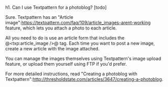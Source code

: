 h1. Can I use Textpattern for a photoblog? [todo]

Sure.  Textpattern has an "Article image":https://textpattern.com/faq/109/article_images-arent-working feature, which lets you attach a photo to each article.

All you need to do is use an article form that includes the @<txp:article_image />@ tag.  Each time you want to post a new image, create a new article with the image attached.

You can manage the images themselves using Textpattern's image upload feature, or upload them yourself using FTP if you'd prefer.

For more detailed instructions, read "Creating a photoblog with Textpattern":http://thresholdstate.com/articles/3647/creating-a-photoblog.
